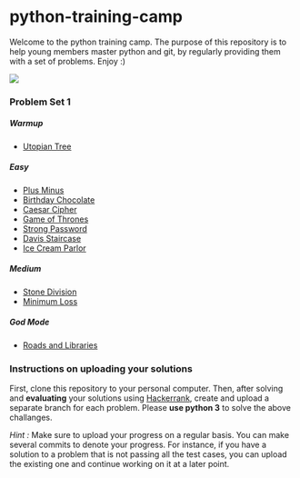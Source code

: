 # python-training-camp

Welcome to the python training camp. The purpose of this repository is to help young members master python and git, by regularly providing them with a set of problems. Enjoy :)

![](https://i.skyrock.net/9636/53129636/pics/2143899115_small_1.jpg)


### Problem Set 1

##### Warmup
- [Utopian Tree](https://www.hackerrank.com/challenges/utopian-tree/problem)

##### Easy
 - [Plus Minus](https://www.hackerrank.com/challenges/plus-minus/problem)
 - [Birthday Chocolate](https://www.hackerrank.com/challenges/the-birthday-bar/problem)
 - [Caesar Cipher](https://www.hackerrank.com/challenges/caesar-cipher-1/problem)
 - [Game of Thrones](https://www.hackerrank.com/challenges/game-of-thrones/problem)
 - [Strong Password](https://www.hackerrank.com/challenges/strong-password/problem)
 - [Davis Staircase](https://www.hackerrank.com/challenges/ctci-recursive-staircase/problem)
 - [Ice Cream Parlor](https://www.hackerrank.com/challenges/icecream-parlor/problem)
 
 
 ##### Medium
 - [Stone Division](https://www.hackerrank.com/challenges/stone-division-2/problem)
 - [Minimum Loss](https://www.hackerrank.com/challenges/minimum-loss/problem)

 ##### God Mode
 - [Roads and Libraries](https://www.hackerrank.com/challenges/torque-and-development/problem)


### Instructions on uploading your solutions
First, clone this repository to your personal computer. Then, after solving and **evaluating** your solutions using [Hackerrank](https://www.hackerrank.com/), create and upload a separate branch for each problem. Please **use python 3** to solve the above  challanges.

*Hint :*  Make sure to upload your progress on a regular basis. You can make several commits to denote your progress. For instance, if you have a solution to a problem that is not passing all the test cases, you can upload the existing one and continue working on it at a later point.


